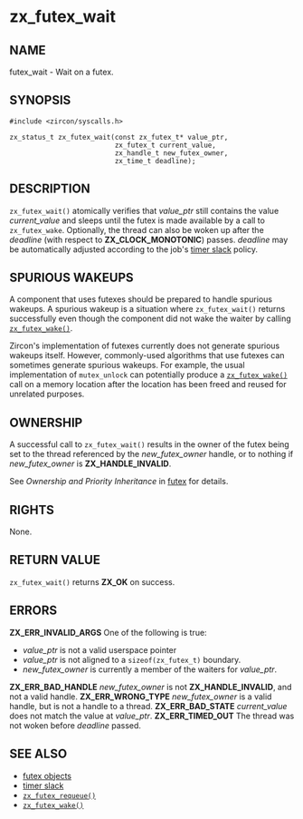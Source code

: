 # zx_futex_wait

## NAME

<!-- Updated by update-docs-from-abigen, do not edit. -->

futex_wait - Wait on a futex.

## SYNOPSIS

<!-- Updated by update-docs-from-abigen, do not edit. -->

```
#include <zircon/syscalls.h>

zx_status_t zx_futex_wait(const zx_futex_t* value_ptr,
                          zx_futex_t current_value,
                          zx_handle_t new_futex_owner,
                          zx_time_t deadline);
```

## DESCRIPTION

`zx_futex_wait()` atomically verifies that *value_ptr* still contains the value
*current_value* and sleeps until the futex is made available by a call to
`zx_futex_wake`. Optionally, the thread can also be woken up after the
*deadline* (with respect to **ZX_CLOCK_MONOTONIC**) passes. *deadline* may be
automatically adjusted according to the job's [timer slack] policy.

## SPURIOUS WAKEUPS

A component that uses futexes should be prepared to handle spurious
wakeups.  A spurious wakeup is a situation where `zx_futex_wait()`
returns successfully even though the component did not wake the waiter
by calling [`zx_futex_wake()`].

Zircon's implementation of futexes currently does not generate
spurious wakeups itself.  However, commonly-used algorithms that use
futexes can sometimes generate spurious wakeups.  For example, the
usual implementation of `mutex_unlock` can potentially produce a
[`zx_futex_wake()`] call on a memory location after the location has been
freed and reused for unrelated purposes.

## OWNERSHIP

A successful call to `zx_futex_wait()` results in the owner of the futex being
set to the thread referenced by the *new_futex_owner* handle, or to nothing if
*new_futex_owner* is **ZX_HANDLE_INVALID**.

See *Ownership and Priority Inheritance* in [futex](../objects/futex.md) for
details.

## RIGHTS

<!-- Updated by update-docs-from-abigen, do not edit. -->

None.

## RETURN VALUE

`zx_futex_wait()` returns **ZX_OK** on success.

## ERRORS

**ZX_ERR_INVALID_ARGS**  One of the following is true:
+ *value_ptr* is not a valid userspace pointer
+ *value_ptr* is not aligned to a `sizeof(zx_futex_t)` boundary.
+ *new_futex_owner* is currently a member of the waiters for *value_ptr*.

**ZX_ERR_BAD_HANDLE**  *new_futex_owner* is not **ZX_HANDLE_INVALID**, and not a valid handle.
**ZX_ERR_WRONG_TYPE**  *new_futex_owner* is a valid handle, but is not a handle to a thread.
**ZX_ERR_BAD_STATE**  *current_value* does not match the value at *value_ptr*.
**ZX_ERR_TIMED_OUT**  The thread was not woken before *deadline* passed.

## SEE ALSO

 - [futex objects](../objects/futex.md)
 - [timer slack]
 - [`zx_futex_requeue()`]
 - [`zx_futex_wake()`]

[timer slack]: ../timer_slack.md

<!-- References updated by update-docs-from-abigen, do not edit. -->

[`zx_futex_requeue()`]: futex_requeue.md
[`zx_futex_wake()`]: futex_wake.md
